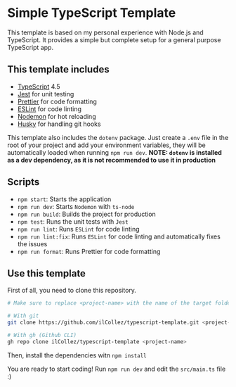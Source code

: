 # Simple TypeScript Template

This template is based on my personal experience with Node.js and TypeScript.
It provides a simple but complete setup for a general purpose TypeScript app.

## This template includes
- [TypeScript](https://typescriptlang.org) 4.5
- [Jest](https://jestjs.io/) for unit testing
- [Prettier](https://prettier.io/) for code formatting
- [ESLint](https://eslint.org/) for code linting
- [Nodemon](https://nodemon.io/) for hot reloading
- [Husky](https://typicode.github.io/husky/#/) for handling git hooks

This template also includes the `dotenv` package. Just create a `.env` file in the root of your project and add your environment variables, they will be automatically loaded when running `npm run dev`. **NOTE: `dotenv` is installed as a dev dependency, as it is not recommended to use it in production**

## Scripts
- `npm start`: Starts the application
- `npm run dev`: Starts `Nodemon` with `ts-node`
- `npm run build`: Builds the project for production
- `npm test`: Runs the unit tests with `Jest`
- `npm run lint`: Runs `ESLint` for code linting
- `npm run lint:fix`: Runs `ESLint` for code linting and automatically fixes the issues
- `npm run format`: Runs Prettier for code formatting

## Use this template
First of all, you need to clone this repository.

```bash
# Make sure to replace <project-name> with the name of the target folder

# With git
git clone https://github.com/ilCollez/typescript-template.git <project-name>

# With gh (Github CLI)
gh repo clone ilCollez/typescript-template <project-name>
```

Then, install the dependencies witn `npm install`

You are ready to start coding! Run `npm run dev` and edit the `src/main.ts` file :)
